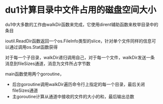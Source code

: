 # du1计算目录中文件占用的磁盘空间大小

du1中大多数的工作由walkDir函数来完成，它使用dirent辅助函数来枚举目录中的条目

ioutil.ReadDir函数返回一个os.FileInfo类型的slice，针对单个文件同样的信息可以通过调用os.Stat函数获得

对于每一个子目录，walkDir递归调用自己，对于每一个文件，walkDir发送一条消息到fileSizes通道，消息为文件所占字节数

main函数使用两个goroutine，
- 后台goroutine调用walkDir遍历命令行上指定的每一个目录，最后关闭fileSizes通道
- 主goroutine计算从通道中接收的文件的大小的和，最后输出总数